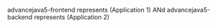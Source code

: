 advancejava5-frontend represents (Application 1) ANd
advancejava5-backend represents (Application 2)
